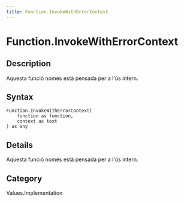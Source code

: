 ```yaml
---
title: Function.InvokeWithErrorContext
---
```


# Function.InvokeWithErrorContext


## Description

Aquesta funció només està pensada per a l&#39;ús intern.


## Syntax

```powerquery
Function.InvokeWithErrorContext(
    function as function,
    context as text
) as any
```


## Details

Aquesta funció només està pensada per a l'ús intern.



## Category
Values.Implementation

